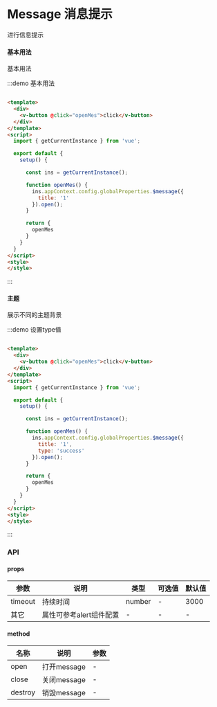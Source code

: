 # Message 消息提示

进行信息提示

#### 基本用法

基本用法

:::demo 基本用法

```html

<template>
  <div>
    <v-button @click="openMes">click</v-button>
  </div>
</template>
<script>
  import { getCurrentInstance } from 'vue';

  export default {
    setup() {

      const ins = getCurrentInstance();

      function openMes() {
        ins.appContext.config.globalProperties.$message({
          title: '1'
        }).open();
      }

      return {
        openMes
      }
    }
  }
</script>
<style>
</style>
```

:::

#### 主题

展示不同的主题背景

:::demo 设置type值

```html

<template>
  <div>
    <v-button @click="openMes">click</v-button>
  </div>
</template>
<script>
  import { getCurrentInstance } from 'vue';

  export default {
    setup() {

      const ins = getCurrentInstance();

      function openMes() {
        ins.appContext.config.globalProperties.$message({
          title: '1',
          type: 'success'
        }).open();
      }

      return {
        openMes
      }
    }
  }
</script>
<style>
</style>
```

:::

### API

#### props

| 参数      | 说明          | 类型      | 可选值                           | 默认值  |
|---------- |-------------- |---------- |--------------------------------  |-------- |
| timeout | 持续时间 | number | - | 3000 |
| 其它 | 属性可参考alert组件配置 | - | - | - |

#### method

| 名称 | 说明 | 参数 |
|---------- |-------- |---------- |
| open | 打开message | - |
| close | 关闭message | - |
| destroy | 销毁message | - |
